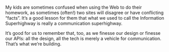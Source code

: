 

My kids are sometimes confused when using the Web to do their homework, as sometimes (often!) two sites will
disagree or have conflicting “facts”. It’s a good lesson for them that what we used to call
the Information Superhighway is really a communication superhighway.

It’s good for us to remember that, too, as we finesse our design or finesse our APIs: all the design,
all the tech is merely a vehicle for communication. That’s what we’re building.